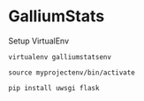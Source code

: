 GalliumStats
======


Setup VirtualEnv

```
virtualenv galliumstatsenv
```

```
source myprojectenv/bin/activate
```

```
pip install uwsgi flask
```
